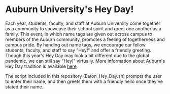 # Auburn University's Hey Day!

Each year, students, faculty, and staff at Auburn University come together as a community to showcase their school spirit and greet one another as a family. This event, in which name tags are given out across campus to members of the Auburn community, promotes a feeling of togetherness and campus pride. By handing out name tags, we encourage our fellow students, faculty, and staff to say "Hey!" and offer a friendly greeting. Though this year's Hey Day may look a bit different due to the global pandemic, we can still say "Hey!" virtually. More information about Auburn's Hey Day tradition is available [here](http://sga.auburn.edu/hey-day/).

The script included in this repository (Eaton_Hey_Day.sh) prompts the user to enter their name, and then greets them with a friendly hello once they've stated their name. 
